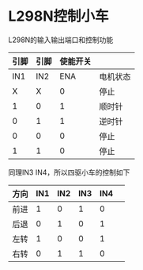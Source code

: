 # L298N控制小车

L298N的输入输出端口和控制功能

| 引脚 | 引脚 | 使能开关 |          |
| ---- | ---- | -------- | :------- |
| IN1  | IN2  | ENA      | 电机状态 |
| X    | X    | 0        | 停止     |
| 1    | 0    | 1        | 顺时针   |
| 0    | 1    | 1        | 逆时针   |
| 0    | 0    | 0        | 停止     |
| 1    | 1    | 0        | 停止     |

同理IN3 IN4，所以四驱小车的控制如下

| 方向 | IN1  | IN2  | IN3  | IN4  |      |
| ---- | ---- | ---- | ---- | ---- | ---- |
| 前进 | 1    | 0    | 1    | 0    |      |
| 后退 | 0    | 1    | 0    | 1    |      |
| 左转 | 1    | 0    | 0    | 1    |      |
| 右转 | 0    | 1    | 1    | 0    |      |

